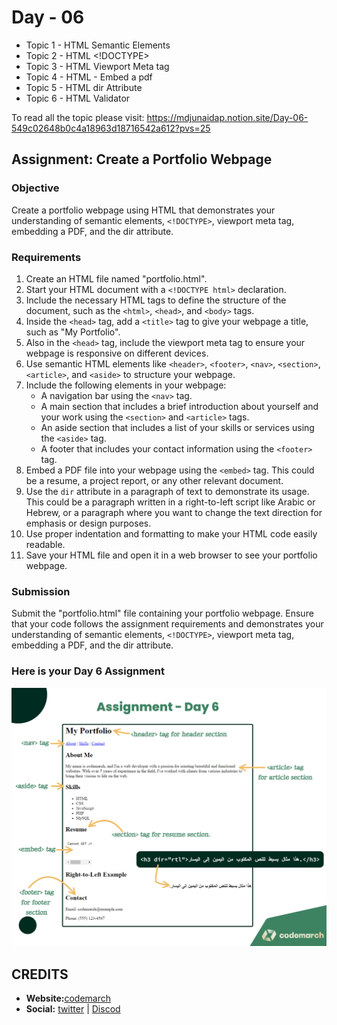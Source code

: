 # Day - 06

- Topic 1 - HTML Semantic Elements
- Topic 2 - HTML <!DOCTYPE>
- Topic 3 - HTML Viewport Meta tag
- Topic 4 - HTML - Embed a pdf
- Topic 5 - HTML dir Attribute
- Topic 6 - HTML Validator

To read all the topic please visit: <https://mdjunaidap.notion.site/Day-06-549c02648b0c4a18963d18716542a612?pvs=25>

## Assignment: Create a Portfolio Webpage

### Objective

Create a portfolio webpage using HTML that demonstrates your understanding of semantic elements, `<!DOCTYPE>`, viewport meta tag, embedding a PDF, and the dir attribute.

### Requirements

1. Create an HTML file named "portfolio.html".
2. Start your HTML document with a `<!DOCTYPE html>` declaration.
3. Include the necessary HTML tags to define the structure of the document, such as the `<html>`, `<head>`, and `<body>` tags.
4. Inside the `<head>` tag, add a `<title>` tag to give your webpage a title, such as "My Portfolio".
5. Also in the `<head>` tag, include the viewport meta tag to ensure your webpage is responsive on different devices.
6. Use semantic HTML elements like `<header>`, `<footer>`, `<nav>`, `<section>`, `<article>`, and `<aside>` to structure your webpage.
7. Include the following elements in your webpage:
    - A navigation bar using the `<nav>` tag.
    - A main section that includes a brief introduction about yourself and your work using the `<section>` and `<article>` tags.
    - An aside section that includes a list of your skills or services using the `<aside>` tag.
    - A footer that includes your contact information using the `<footer>` tag.
8. Embed a PDF file into your webpage using the `<embed>` tag. This could be a resume, a project report, or any other relevant document.
9. Use the `dir` attribute in a paragraph of text to demonstrate its usage. This could be a paragraph written in a right-to-left script like Arabic or Hebrew, or a paragraph where you want to change the text direction for emphasis or design purposes.
10. Use proper indentation and formatting to make your HTML code easily readable.
11. Save your HTML file and open it in a web browser to see your portfolio webpage.

### Submission

Submit the "portfolio.html" file containing your portfolio webpage. Ensure that your code follows the assignment requirements and demonstrates your understanding of semantic elements, `<!DOCTYPE>`, viewport meta tag, embedding a PDF, and the dir attribute.

### Here is your Day 6 Assignment

![Assignment-06](image%20(6).png)

## CREDITS

- **Website:**[codemarch](https://codemarch.gumroad.com/)
- **Social:** [twitter](https://twitter.com/codemarch) | [Discod](https://discord.com/invite/7g9WddcyKt)

